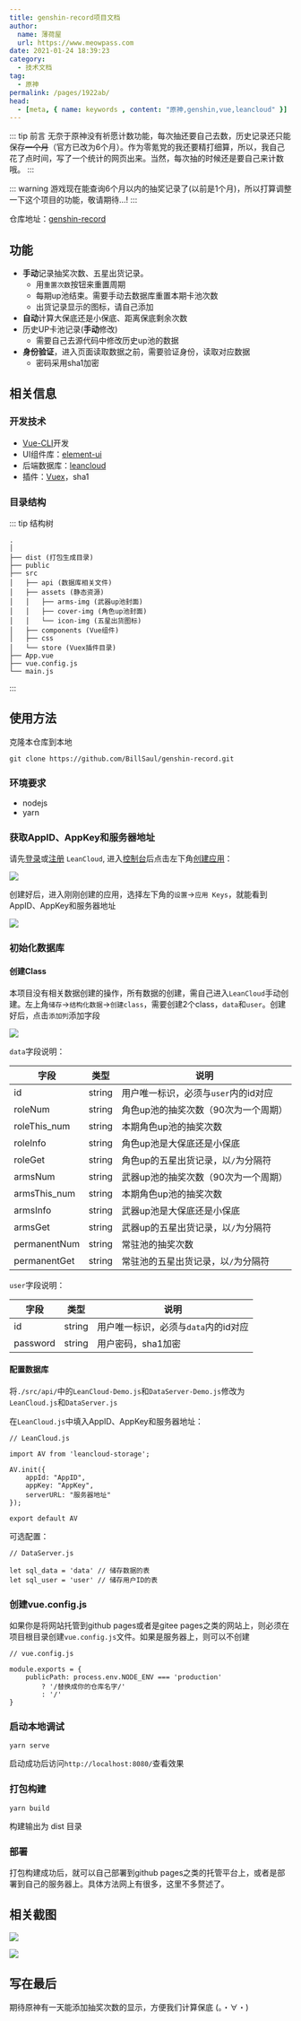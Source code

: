 ```yaml
---
title: genshin-record项目文档
author:
  name: 薄荷屋
  url: https://www.meowpass.com
date: 2021-01-24 18:39:23
category: 
  - 技术文档
tag: 
  - 原神
permalink: /pages/1922ab/
head:
  - [meta, { name: keywords , content: "原神,genshin,vue,leancloud" }]
---
```


::: tip 前言
无奈于原神没有祈愿计数功能，每次抽还要自己去数，历史记录还只能保存~~一个月~~（官方已改为6个月）。作为零氪党的我还要精打细算，所以，我自己花了点时间，写了一个统计的网页出来。当然，每次抽的时候还是要自己来计数哦。
:::
<!-- more -->
::: warning
游戏现在能查询6个月以内的抽奖记录了(以前是1个月)，所以打算调整一下这个项目的功能，敬请期待...!
:::

仓库地址：[genshin-record](https://github.com/BillSaul/genshin-record)

## 功能

- **手动**记录抽奖次数、五星出货记录。
  - 用`重置次数`按钮来重置周期
  - 每期up池结束。需要手动去数据库重置本期卡池次数
  - 出货记录显示的图标，请自己添加
- **自动**计算大保底还是小保底、距离保底剩余次数
- 历史UP卡池记录(**手动**修改)
  - 需要自己去源代码中修改历史up池的数据
- **身份验证**，进入页面读取数据之前，需要验证身份，读取对应数据
  - 密码采用sha1加密

## 相关信息

### 开发技术

- [Vue-CLI](https://cli.vuejs.org/zh/)开发
- UI组件库：[element-ui](https://element.eleme.cn/#/zh-CN)
- 后端数据库：[leancloud](https://www.leancloud.cn/)
- 插件：[Vuex](https://vuex.vuejs.org/zh/)，sha1

### 目录结构

::: tip 结构树
```
.
│
├── dist (打包生成目录)
├── public
├── src
│   ├── api (数据库相关文件)
│   ├── assets (静态资源)
│   │   ├── arms-img (武器up池封面)
│   │   ├── cover-img (角色up池封面)
│   │   └── icon-img (五星出货图标)
│   ├── components (Vue组件)
│   ├── css
│   └── store (Vuex插件目录)
├── App.vue
├── vue.config.js
└── main.js
```
:::

## 使用方法

克隆本仓库到本地

```
git clone https://github.com/BillSaul/genshin-record.git
```

### 环境要求

- nodejs
- yarn

### 获取AppID、AppKey和服务器地址

请先[登录](https://leancloud.cn/dashboard/login.html#/signin)或[注册](https://leancloud.cn/dashboard/login.html#/signup) ``LeanCloud``, 进入[控制台](https://leancloud.cn/dashboard/applist.html#/apps)后点击左下角[创建应用](https://leancloud.cn/dashboard/applist.html#/newapp)：

![](/assets/page-img/2021/20210124/5.webp)

创建好后，进入刚刚创建的应用，选择左下角的``设置``->``应用 Keys``，就能看到AppID、AppKey和服务器地址

![](/assets/page-img/2021/20210124/1.webp)

### 初始化数据库

#### 创建Class

本项目没有相关数据创建的操作，所有数据的创建，需自己进入``LeanCloud``手动创建。左上角`储存`->`结构化数据`->`创建class`，需要创建2个class，`data`和`user`。创建好后，点击`添加列`添加字段

![](/assets/page-img/2021/20210124/2.webp)

`data`字段说明：

| 字段         | 类型   | 说明                                 |
| ------------ | ------ | ------------------------------------ |
| id           | string | 用户唯一标识，必须与`user`内的id对应 |
| roleNum      | string | 角色up池的抽奖次数（90次为一个周期） |
| roleThis_num | string | 本期角色up池的抽奖次数               |
| roleInfo     | string | 角色up池是大保底还是小保底           |
| roleGet      | string | 角色up的五星出货记录，以`/`为分隔符  |
| armsNum      | string | 武器up池的抽奖次数（90次为一个周期） |
| armsThis_num | string | 本期角色up池的抽奖次数               |
| armsInfo     | string | 武器up池是大保底还是小保底           |
| armsGet      | string | 武器up的五星出货记录，以`/`为分隔符  |
| permanentNum | string | 常驻池的抽奖次数                     |
| permanentGet | string | 常驻池的五星出货记录，以`/`为分隔符  |

`user`字段说明：

| 字段     | 类型   | 说明                                 |
| -------- | ------ | ------------------------------------ |
| id       | string | 用户唯一标识，必须与`data`内的id对应 |
| password | string | 用户密码，sha1加密                   |

#### 配置数据库

将`./src/api/`中的`LeanCloud-Demo.js`和`DataServer-Demo.js`修改为`LeanCloud.js`和`DataServer.js`

在`LeanCloud.js`中填入AppID、AppKey和服务器地址：

```
// LeanCloud.js

import AV from 'leancloud-storage';

AV.init({
    appId: "AppID",
    appKey: "AppKey",
    serverURL: "服务器地址"
});

export default AV
```

可选配置：

```
// DataServer.js

let sql_data = 'data' // 储存数据的表
let sql_user = 'user' // 储存用户ID的表
```

### 创建vue.config.js

如果你是将网站托管到github pages或者是gitee pages之类的网站上，则必须在项目根目录创建`vue.config.js`文件。如果是服务器上，则可以不创建

```
// vue.config.js

module.exports = {
    publicPath: process.env.NODE_ENV === 'production'
        ? '/替换成你的仓库名字/'
        : '/'
}
```

### 启动本地调试

```
yarn serve
```

启动成功后访问`http://localhost:8080/`查看效果

### 打包构建

```
yarn build
```

构建输出为 dist 目录

### 部署

打包构建成功后，就可以自己部署到github pages之类的托管平台上，或者是部署到自己的服务器上。具体方法网上有很多，这里不多赘述了。

## 相关截图

![](/assets/page-img/2021/20210124/3.webp)

![](/assets/page-img/2021/20210124/4.webp)

## 写在最后

期待原神有一天能添加抽奖次数的显示，方便我们计算保底 (。・∀・)